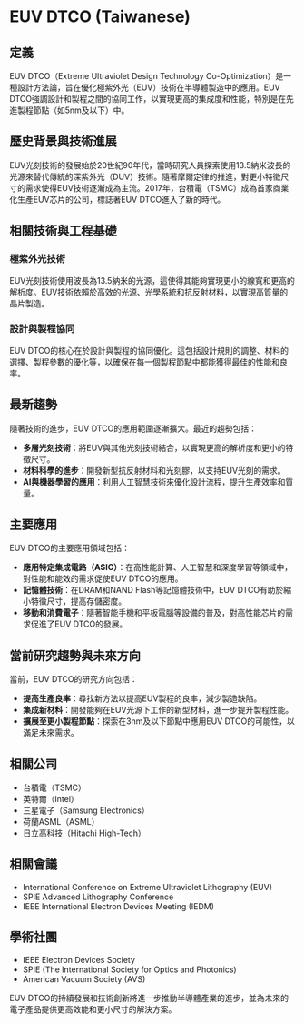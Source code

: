 # EUV DTCO (Taiwanese)

## 定義
EUV DTCO（Extreme Ultraviolet Design Technology Co-Optimization）是一種設計方法論，旨在優化極紫外光（EUV）技術在半導體製造中的應用。EUV DTCO強調設計和製程之間的協同工作，以實現更高的集成度和性能，特別是在先進製程節點（如5nm及以下）中。

## 歷史背景與技術進展
EUV光刻技術的發展始於20世紀90年代，當時研究人員探索使用13.5納米波長的光源來替代傳統的深紫外光（DUV）技術。隨著摩爾定律的推進，對更小特徵尺寸的需求使得EUV技術逐漸成為主流。2017年，台積電（TSMC）成為首家商業化生產EUV芯片的公司，標誌著EUV DTCO進入了新的時代。

## 相關技術與工程基礎

### 極紫外光技術
EUV光刻技術使用波長為13.5納米的光源，這使得其能夠實現更小的線寬和更高的解析度。EUV技術依賴於高效的光源、光學系統和抗反射材料，以實現高質量的晶片製造。

### 設計與製程協同
EUV DTCO的核心在於設計與製程的協同優化。這包括設計規則的調整、材料的選擇、製程參數的優化等，以確保在每一個製程節點中都能獲得最佳的性能和良率。

## 最新趨勢
隨著技術的進步，EUV DTCO的應用範圍逐漸擴大。最近的趨勢包括：

- **多層光刻技術**：將EUV與其他光刻技術結合，以實現更高的解析度和更小的特徵尺寸。
- **材料科學的進步**：開發新型抗反射材料和光刻膠，以支持EUV光刻的需求。
- **AI與機器學習的應用**：利用人工智慧技術來優化設計流程，提升生產效率和質量。

## 主要應用
EUV DTCO的主要應用領域包括：

- **應用特定集成電路（ASIC）**：在高性能計算、人工智慧和深度學習等領域中，對性能和能效的需求促使EUV DTCO的應用。
- **記憶體技術**：在DRAM和NAND Flash等記憶體技術中，EUV DTCO有助於縮小特徵尺寸，提高存儲密度。
- **移動和消費電子**：隨著智能手機和平板電腦等設備的普及，對高性能芯片的需求促進了EUV DTCO的發展。

## 當前研究趨勢與未來方向
當前，EUV DTCO的研究方向包括：

- **提高生產良率**：尋找新方法以提高EUV製程的良率，減少製造缺陷。
- **集成新材料**：開發能夠在EUV光源下工作的新型材料，進一步提升製程性能。
- **擴展至更小製程節點**：探索在3nm及以下節點中應用EUV DTCO的可能性，以滿足未來需求。

## 相關公司
- 台積電（TSMC）
- 英特爾（Intel）
- 三星電子（Samsung Electronics）
- 荷蘭ASML（ASML）
- 日立高科技（Hitachi High-Tech）

## 相關會議
- International Conference on Extreme Ultraviolet Lithography (EUV)
- SPIE Advanced Lithography Conference
- IEEE International Electron Devices Meeting (IEDM)

## 學術社團
- IEEE Electron Devices Society
- SPIE (The International Society for Optics and Photonics)
- American Vacuum Society (AVS)

EUV DTCO的持續發展和技術創新將進一步推動半導體產業的進步，並為未來的電子產品提供更高效能和更小尺寸的解決方案。